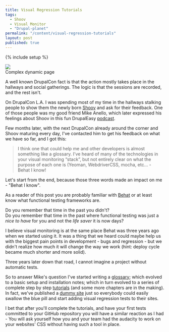 ```yaml
---
title: Visual Regression Tutorials
tags:
  - Shoov
  - Visual Monitor
  - "Drupal-planet"
permalink: "/content/visual-regression-tutorials"
layout: post
published: true
---
```



{% include setup %}

<div class="thumbnail">
  <img src="{{BASE_PATH}}/assets/images/posts/shoov-tutorials/image1.jpg">
  <div class="caption">Complex dynamic page</div>
</div>


A well known DrupalCon fact is that the action mostly takes place in the hallways and social gatherings. The logic is that the sessions are recorded, and the rest isn't.

On DrupalCon L.A. I was spending most of my time in the hallways stalking people to show them the newly born [Shoov](http://shoov.io/) and ask for their feedback. One of those people was my good friend Mike Anello, which later expressed his feelings about Shoov in this fun DrupalEasy [podcast](http://drupaleasy.com/podcast/2015/05/drupaleasy-podcast-153-drupalcon-los-angeles-day-2-recap).

Few months later, with the next DrupalCon already around the corner and Shoov maturing every day, I've contacted him to get his feedback on what we have so far, and I got this:

> I think one that could help me and other developers is almost something like a glossary. I’ve heard of many of the technologies in your visual monitoring “stack”, but not entirely clear on what the purpose of each one is (Yeoman, WebdriverCSS, mocha, etc… - Behat I know!

Let's start from the end, because those three words made an impact on me - "Behat I know".

As a reader of this post you are probably familiar with [Behat](http://docs.behat.org/en/v3.0/) or at least know what functional testing frameworks are.

Do you remember that time in the past you didn't?  
Do you remember that time in the past where functional testing was just a _nice to have_ for you and not the _life saver_ it is now days?  

<!-- more -->

I believe visual monitoring is at the same place Behat was three years ago when we started using it. It was a thing that we heard could maybe help us with the biggest pain points in development - bugs and regression - but we didn't realize how much it will change the way we work (hint: deploy cycle became much shorter and more solid).

Three years later down that road, I cannot imagine a project without automatic tests.

So to answer Mike's question I've started writing a [glossary](http://shoov.io/glossary/); which evolved to a basic setup and installation notes; which in turn evolved to a series of complete step by step [tutorials](http://shoov.io/tutorials/lesson1-install/) (and some more chapters are in the making). In fact, we've published a [dummy site](http://pages.shoov.io/dynamic-page/) just so everybody could easily swallow the blue pill and start adding visual regression tests to their sites.

I bet that after you'll complete the tutorials, and have your first tests committed to your GitHub repository you will have a similar reaction as I had - You will ask yourself how you and your team had the audacity to work on your websites' CSS without having such a tool in place.
